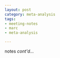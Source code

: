 ```yaml
---
layout: post
category: meta-analysis
tags: 
- meeting-notes
- marc
- meta-analysis

---
```

notes *cont'd*...
